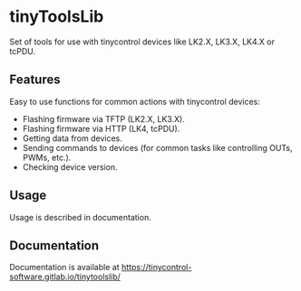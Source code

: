 # tinyToolsLib

Set of tools for use with tinycontrol devices like LK2.X, LK3.X, LK4.X or tcPDU.

## Features

Easy to use functions for common actions with tinycontrol devices:

- Flashing firmware via TFTP (LK2.X, LK3.X).
- Flashing firmware via HTTP (LK4, tcPDU).
- Getting data from devices.
- Sending commands to devices (for common tasks like controlling OUTs, PWMs, etc.).
- Checking device version.

## Usage

Usage is described in documentation.

## Documentation

Documentation is available at <https://tinycontrol-software.gitlab.io/tinytoolslib/>

